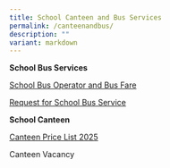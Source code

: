 ```yaml
---
title: School Canteen and Bus Services
permalink: /canteenandbus/
description: ""
variant: markdown
---
```

**School Bus Services**

[School Bus Operator and Bus Fare](/files/School_Bus_Operator_and_NTE_Price_2024___2025_1_2.pdf)

[Request for School Bus Service](/files/Request_for_School_Bus_Services_2024_2025_1_2.pdf)

**School Canteen**

[Canteen Price List 2025](/files/Our%20school%20info/Canteen_Price_List_2025.pdf)

Canteen Vacancy